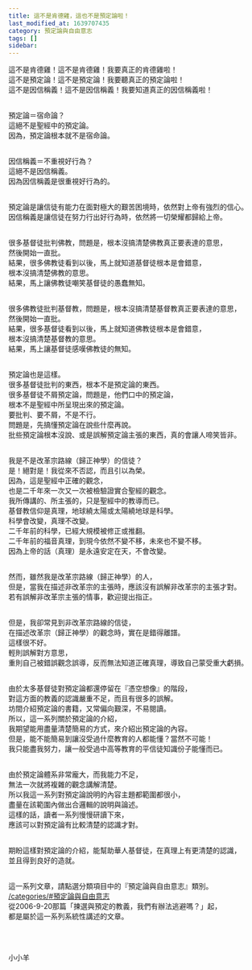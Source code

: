 ```yaml
---
title: 這不是肯德雞，這也不是預定論啦！
last_modified_at: 1639707435
category: 預定論與自由意志
tags: []
sidebar: 
---
```


<p>這不是肯德雞！這不是肯德雞！我要真正的肯德雞啦！<br/>
這不是預定論！這不是預定論！我要聽真正的預定論啦！<br/>
這不是因信稱義！這不是因信稱義！我要知道真正的因信稱義啦！</p>
<p><br/>
預定論＝宿命論？<br/>
這絕不是聖經中的預定論。<br/>
因為，預定論根本就不是宿命論。</p>
<p><br/>
因信稱義＝不重視好行為？<br/>
這絕不是因信稱義。<br/>
因為因信稱義是很重視好行為的。</p>
<p><br/>
預定論是讓信徒有能力在面對極大的艱苦困境時，依然對上帝有強烈的信心。<br/>
因信稱義是讓信徒在努力行出好行為時，依然將一切榮耀都歸給上帝。</p>
<p><br/>
很多基督徒批判佛教，問題是，根本沒搞清楚佛教真正要表達的意思，<br/>
然後開始一直批。<br/>
結果，很多佛教徒看到以後，馬上就知道基督徒根本是會錯意，<br/>
根本沒搞清楚佛教的意思。<br/>
結果，馬上讓佛教徒嘲笑基督徒的愚蠢無知。</p>
<p><br/>
很多佛教徒批判基督教，問題是，根本沒搞清楚基督教真正要表達的意思，<br/>
然後開始一直批。<br/>
結果，很多基督徒看到以後，馬上就知道佛教徒根本是會錯意，<br/>
根本沒搞清楚基督教的意思。<br/>
結果，馬上讓基督徒感嘆佛教徒的無知。</p>
<p><br/>
預定論也是這樣。<br/>
很多基督徒批判的東西，根本不是預定論的東西。<br/>
很多基督徒不屑預定論，問題是，他們口中的預定論，<br/>
根本不是聖經中所呈現出來的預定論。<br/>
要批判、要不屑，不是不行。<br/>
問題是，先搞懂預定論在說些什麼再說。<br/>
批些預定論根本沒說、或是誤解預定論主張的東西，真的會讓人啼笑皆非。</p>
<p><br/>
我是不是改革宗路線（歸正神學）的信徒？<br/>
是！絕對是！我從來不否認，而且引以為榮。<br/>
因為，這是聖經中正確的觀念，<br/>
也是二千年來一次又一次被檢驗證實合聖經的觀念。<br/>
我所傳講的、所主張的，只是聖經中的教導而已。<br/>
基督教信仰是真理，地球繞太陽或太陽繞地球是科學。<br/>
科學會改變，真理不改變。<br/>
二千年前的科學，已經大規模被修正或推翻。<br/>
二千年前的福音真理，到現今依然不變不移，未來也不變不移。<br/>
因為上帝的話（真理）是永遠安定在天，不會改變。</p>
<p><br/>
然而，雖然我是改革宗路線（歸正神學）的人，<br/>
但是，當我在描述非改革宗的主張時，應該沒有誤解非改革宗的主張才對。<br/>
若有誤解非改革宗主張的情事，歡迎提出指正。</p>
<p><br/>
但是，我卻常見到非改革宗路線的信徒，<br/>
在描述改革宗（歸正神學）的觀念時，實在是錯得離譜。<br/>
這樣很不好。<br/>
輕則誤解對方意思，<br/>
重則自己被錯誤觀念誤導，反而無法知道正確真理，導致自己蒙受重大虧損。</p>
<p><br/>
由於太多基督徒對預定論都還停留在『憑空想像』的階段，<br/>
對這方面的教義的認識嚴重不足，而且有很多的誤解。<br/>
坊間介紹預定論的書籍，又常偏向艱深，不易閱讀。<br/>
所以，這一系列關於預定論的介紹，<br/>
我期望能用盡量清楚簡易的方式，來介紹出預定論的內容。<br/>
但是，能不能簡易到讓沒受過什麼教育的人都能懂？當然不可能！<br/>
我只能盡我努力，讓一般受過中高等教育的平信徒知識份子能懂而已。</p>
<p><br/>
由於預定論體系非常龐大，而我能力不足，<br/>
無法一次就將複雜的觀念講解清楚。<br/>
所以我這一系列對預定論說明的內容主題都範圍都很小，<br/>
盡量在該範圍內做出合邏輯的說明與論述。<br/>
這樣的話，讀者一系列慢慢研讀下來，<br/>
應該可以對預定論有比較清楚的認識才對。</p>
<p><br/>
期盼這樣對預定論的介紹，能幫助華人基督徒，在真理上有更清楚的認識，<br/>
並且得到良好的造就。</p>
<p><br/>
這一系列文章，請點選分類項目中的『預定論與自由意志』類別。<br/>
<a href="/categories/#預定論與自由意志" target="_blank">/categories/#預定論與自由意志</a><br/>
從2006-9-20那篇「揀選與預定的教義，我們有辦法逃避嗎？」起，<br/>
都是屬於這一系列系統性講述的文章。</p>
<p> </p>
<p><br/>
小小羊</p>
<p> </p>
